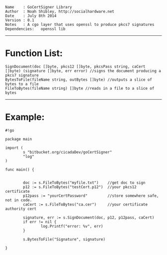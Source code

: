 	Name    : GoCertSigner Library                      
	Author  : Noah Shibley, http://socialhardware.net                       
	Date    : July 8th 2014                                 
	Version : 0.1                                               
	Notes   : A cgo layer that uses openssl to produce pkcs7 signatures
	Dependencies:   openssl lib

***
# Function List:

	SignDocument(doc []byte, pkcs12 []byte, pkcsPass string, caCert []byte) (signature []byte, err error) //signs the document producing a pkcs7 signature
	BytesToFile(fileName string, outBytes []byte) //outputs a slice of bytes to a file
	FileToBytes(fileName string) []byte //reads in a file to a slice of bytes

***

# Example:

```
#!go

package main

import (
        s "bitbucket.org/cicadaDev/goCertSigner"
        "log"
)

func main() {

         
        doc := s.FileToBytes("myfile.txt")    //get doc to sign
        p12 := s.FileToBytes("testCert.p12")  //your pkcs12 certificate
        p12pass := "yourCertPassword" 		  //store somewhere safe, not in code. 
        caCert := s.FileToBytes("ca.cer")     //your certificate authority cert

        signature, err := s.SignDocument(doc, p12, p12pass, caCert)
        if err != nil {
                log.Printf("error: %v", err)
        }

        s.BytesToFile("Signature", signature)

}
```